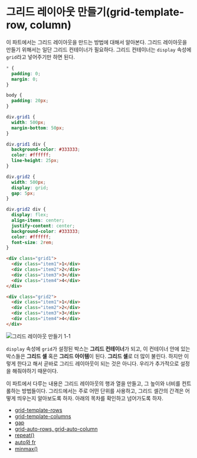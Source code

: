 # 그리드 레이아웃 만들기(grid-template-row, column)
이 파트에서는 그리드 레이아웃을 만드는 방법에 대해서 알아본다. 그리드 레이아웃을 만들기 위해서는 일단 그리드 컨테이너가 필요하다. 그리드 컨테이너는 `display` 속성에 `grid`라고 넣어주기만 하면 된다.

```css
* {
  padding: 0;
  margin: 0;
}

body {
  padding: 20px;
}

div.grid1 {
  width: 500px;
  margin-bottom: 50px;
}

div.grid1 div {
  background-color: #333333;
  color: #ffffff;
  line-height: 25px;
}

div.grid2 {
  width: 500px;
  display: grid;
  gap: 5px;
}

div.grid2 div {
  display: flex;
  align-items: center;
  justify-content: center;
  background-color: #333333;
  color: #ffffff;
  font-size: 2rem;
}
```

```html
<div class="grid1">
  <div class="item1">1</div>
  <div class="item2">2</div>
  <div class="item3">3</div>
  <div class="item4">4</div>
</div>

<div class="grid2">
  <div class="item1">1</div>
  <div class="item2">2</div>
  <div class="item3">3</div>
  <div class="item4">4</div>
</div>
```

![그리드 레이아웃 만들기 1-1](https://drive.google.com/uc?export=view&id=1kNVY38QET5L-XI6jG5QYco4VNHQlW5QF)

`display` 속성에 `grid`가 설정된 박스는 **그리드 컨테이너**가 되고, 이 컨테이너 안에 있는 박스들은 **그리드 셀** 혹은 **그리드 아이템**이 된다. **그리드 셀**로 더 많이 불린다. 하지만 이렇게 한다고 해서 곧바로 그리드 레이아웃이 되는 것은 아니다. 우리가 추가적으로 설정을 해줘야하기 때문이다.

이 파트에서 다루는 내용은 그리드 레이아웃의 행과 열을 만들고, 그 높이와 너비를 컨트롤하는 방법들이다. 그리드에서는 주로 어떤 단위를 사용하고, 그리드 셀간의 간격은 어떻게 띄우는지 알아보도록 하자. 아래의 목차를 확인하고 넘어가도록 하자.

+ [grid-template-rows](./14.1.1.grid-template-rows.md)
+ [grid-template-columns](./14.1.2.grid-template-columns.md)
+ [gap](./14.1.3.gap.md)
+ [grid-auto-rows, grid-auto-column](./14.1.4.grid-auto.md)
+ [repeat()](./14.1.5.repeat.md)
+ [auto와 fr](./14.1.6.auto-fr.md)
+ [minmax()](./14.1.7.minmax.md)

